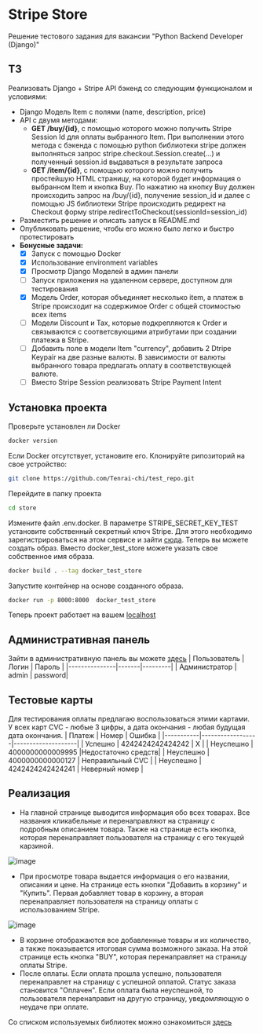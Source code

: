 # Stripe Store
 Решение тестового задания для вакансии "Python Backend Developer (Django)"
 
## ТЗ
Реализовать Django + Stripe API бэкенд со следующим функционалом и условиями:
* Django Модель Item с полями (name, description, price) 
* API с двумя методами:
    - **GET /buy/{id}**, c помощью которого можно получить Stripe Session Id для оплаты выбранного Item. При выполнении этого метода c бэкенда с помощью python библиотеки stripe должен выполняться запрос stripe.checkout.Session.create(...) и полученный session.id выдаваться в результате запроса
    - **GET /item/{id}**, c помощью которого можно получить простейшую HTML страницу, на которой будет информация о выбранном Item и кнопка Buy. По нажатию на кнопку Buy должен происходить запрос на /buy/{id}, получение session_id и далее  с помощью JS библиотеки Stripe происходить редирект на Checkout форму stripe.redirectToCheckout(sessionId=session_id)
* Разместить решение и описать запуск в README.md
* Опубликовать решение, чтобы его можно было легко и быстро протестировать
* **Бонусные задачи:**
    - [x] Запуск с помощью Docker
    - [x] Использование environment variables
    - [x] Просмотр Django Моделей в админ панели
    - [ ] Запуск приложения на удаленном сервере, доступном для тестирования
    - [x] Модель Order, которая объединяет несколько item, а платеж в Stripe происходит на содержимое Order с общей стоимостью всех items
    - [ ] Модели Discount и Tax, которые подкрепляются к Order и связываются с соответсвующими атрибутами при создании платежа в Stripe.
    - [ ] Добавить поле в модели Item "currency", добавить 2 Dtripe Keypair на две разные валюты. В зависимости от валюты выбранного товара предлагать оплату в соответствующей валюте.
    - [ ] Вместо Stripe Session реализовать Stripe Payment Intent
      
## Установка проекта
Проверьте установлен ли Docker
```bash
docker version
```
Если Docker отсутствует, установите его.
Клонируйте рипозиторий на свое устройство:
```bash
git clone https://github.com/Tenrai-chi/test_repo.git
```
Перейдите в папку проекта
```bash
cd store
```
Измените файл .env.docker. В параметре STRIPE_SECRET_KEY_TEST установите собственный секретный ключ Stripe. Для этого необходимо зарегистрироваться на этом сервисе и зайти [сюда](https://dashboard.stripe.com/test/apikeys).
Теперь вы можете создать образ. Вместо docker_test_store можете указать свое собственное имя образа.
```bash
docker build . --tag docker_test_store
```
Запустите контейнер на основе созданного образа.
```bash
docker run -p 8000:8000  docker_test_store 
```
Теперь проект работает на вашем [localhost](http://127.0.0.1:8000/)
## Административная панель
Зайти в административную панель вы можете [здесь](http://127.0.0.1:8000/admin/)
| Пользователь  | Логин | Пароль  |
|---------------|-------|---------|
| Администратор | admin | password|

## Тестовые карты
Для тестирования оплаты предлагаю воспользоваться этими картами. У всех карт CVC - любые 3 цифры, а дата окончания - любая будущая дата окончания.
|   Платеж  |       Номер      |       Ошибка       |
|-----------|------------------|--------------------|
|  Успешно  | 4242424242424242 |          Х         |
| Неуспешно | 4000000000009995 |Недостаточно средств|
| Неуспешно | 4000000000000127 |  Неправильный CVC  |
| Неуспешно | 4242424242424241 |   Неверный номер   |

## Реализация
* На главной странице выводится информация обо всех товарах. Все названия кликабельные и перенаправляют на страницу с подробным описанием товара. Также на странице есть кнопка, которая перенаправляет пользователя на страницу с его текущей карзиной.
  
![image](https://github.com/Tenrai-chi/test_repo/assets/79309888/046a2400-8f25-4313-ba86-bdafc1f775fd)
* При просмотре товара выдается информация о его названии, описании и цене. На странице есть кнопки "Добавить в корзину" и "Купить". Первая добавляет товар в корзину, а вторая перенаправляет пользователя на страницу оплаты с использованием Stripe.
  
![image](https://github.com/Tenrai-chi/test_repo/assets/79309888/c1f5d976-23be-4325-bdb8-48887a6d2d30)
* В корзине отображаются все добавленные товары и их количество, а также показывается итоговая сумма возможного заказа. На этой странице есть кнопка "BUY", которая перенаправляет на страницу оплаты Stripe.
* После оплаты. Если оплата прошла успешно, пользователя перенаправлет на страницу с успешной оплатой. Статус заказа становится "Оплачен". Если оплата была неуспешной, то пользователя перенаправит на другую страницу, уведомляющую о неудаче при оплате.

Со списком используемых библиотек можно ознакомиться [здесь](https://github.com/Tenrai-chi/test_repo/blob/main/store/requirements.txt)
